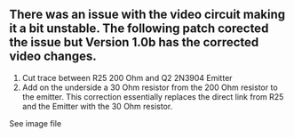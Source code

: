 ## There was an issue with the video circuit making it a bit unstable. The following patch corected the issue but Version 1.0b has the corrected video changes.

1. Cut trace between R25 200 Ohm and Q2 2N3904 Emitter
2. Add on the underside a 30 Ohm resistor from the 200 Ohm resistor to the emitter.
This correction essentially replaces the direct link from R25 and the Emitter with the 30 Ohm resistor.


See image file
